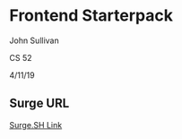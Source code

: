 # Frontend Starterpack

John Sullivan

CS 52

4/11/19

## Surge URL

[Surge.SH Link](https://sulljohn-cs52-starter.surge.sh/)